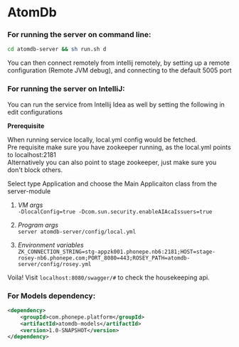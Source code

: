 # AtomDb

### For running the server on command line:

```bash
cd atomdb-server && sh run.sh d
```
You can then connect remotely from intellij remotely, by setting up a remote configuration (Remote JVM debug), and connecting to the default 5005 port

### For running the server on IntelliJ:
You can run the service from Intellij Idea as well by setting the following in edit configurations

**Prerequisite**

When running service locally, local.yml config would be fetched.  
Pre requisite make sure you have zookeeper running, as the local.yml points to localhost:2181  
Alternatively you can also point to stage zookeeper, just make sure you don't block others.

Select type Application and choose the Main Applicaiton class from the server-module

1) *VM args*  
   `-DlocalConfig=true -Dcom.sun.security.enableAIAcaIssuers=true`

2) *Program args*  
   `server atomdb-server/config/local.yml`

3) *Environment variables*  
   `ZK_CONNECTION_STRING=stg-appzk001.phonepe.nb6:2181;HOST=stage-rosey-nb6.phonepe.com;PORT_8080=443;ROSEY_PATH=atomdb-server/config/rosey.yml`

Voila! Visit `localhost:8080/swagger/#` to check the housekeeping api.

### For Models dependency:

```xml
<dependency>
    <groupId>com.phonepe.platform</groupId>
    <artifactId>atomdb-models</artifactId>
    <version>1.0-SNAPSHOT</version>
</dependency>
```